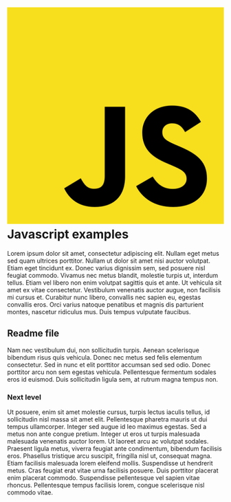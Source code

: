 
# ![](viewer/framework.svg) Javascript examples

Lorem ipsum dolor sit amet, consectetur adipiscing elit. Nullam eget metus sed quam ultrices porttitor. Nullam ut dolor sit amet nisi auctor volutpat. Etiam eget tincidunt ex. Donec varius dignissim sem, sed posuere nisl feugiat commodo. Vivamus nec metus blandit, molestie turpis ut, interdum tellus. Etiam vel libero non enim volutpat sagittis quis et ante. Ut vehicula sit amet ex vitae consectetur. Vestibulum venenatis auctor augue, non facilisis mi cursus et. Curabitur nunc libero, convallis nec sapien eu, egestas convallis eros. Orci varius natoque penatibus et magnis dis parturient montes, nascetur ridiculus mus. Duis tempus vulputate faucibus.

## Readme file

Nam nec vestibulum dui, non sollicitudin turpis. Aenean scelerisque bibendum risus quis vehicula. Donec nec metus sed felis elementum consectetur. Sed in nunc et elit porttitor accumsan sed sed odio. Donec porttitor arcu non sem egestas vehicula. Pellentesque fermentum sodales eros id euismod. Duis sollicitudin ligula sem, at rutrum magna tempus non.

### Next level

Ut posuere, enim sit amet molestie cursus, turpis lectus iaculis tellus, id sollicitudin nisl massa sit amet elit. Pellentesque pharetra mauris ut dui tempus ullamcorper. Integer sed augue id leo maximus egestas. Sed a metus non ante congue pretium. Integer ut eros ut turpis malesuada malesuada venenatis auctor lorem. Ut laoreet arcu ac volutpat sodales. Praesent ligula metus, viverra feugiat ante condimentum, bibendum facilisis eros. Phasellus tristique arcu suscipit, fringilla nisl ut, consequat magna. Etiam facilisis malesuada lorem eleifend mollis. Suspendisse ut hendrerit metus. Cras feugiat erat vitae urna facilisis posuere. Duis porttitor placerat enim placerat commodo. Suspendisse pellentesque vel sapien vitae rhoncus. Pellentesque tempus facilisis lorem, congue scelerisque nisl commodo vitae.
